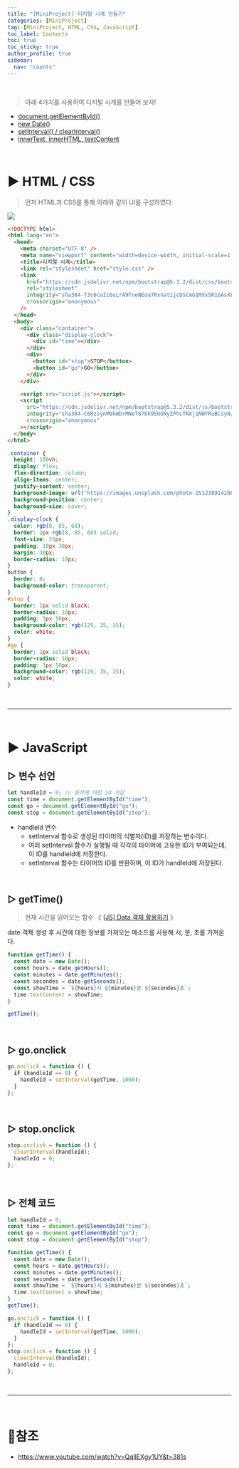 ```yaml
---
title: "[MiniProject] 디지털 시계 만들기"
categories: [MiniProject]
tag: [MiniProject, HTML, CSS, JavaScript]
toc_label: Contents
toc: true
toc_sticky: true
author_profile: true
sidebar:
  nav: "counts"
---
```


<br>

> 아래 4가지를 사용하여 디지털 시계를 만들어 보자!

- [document.getElementById()](https://velog.io/@sieunpark/JS-Document.getElementById)
- [new Date()](https://velog.io/@sieunpark/JS-Data-%EA%B0%9D%EC%B2%B4-%ED%99%9C%EC%9A%A9%ED%95%98%EA%B8%B0)
- [setInterval() / clearInterval()](https://velog.io/@sieunpark/JS-%ED%95%A8%EC%88%98-%EB%B0%98%EB%B3%B5-%EC%8B%A4%ED%96%89-%EB%B0%8F-%EC%A4%91%EB%8B%A8-setInterval-clearInterval)
- [innerText, innerHTML, textContent](https://velog.io/@sieunpark/JS-%EC%9B%B9-%EC%9A%94%EC%86%8C%EC%97%90-%EC%A0%91%EA%B7%BC%ED%95%98%EA%B8%B0-innerText-innerHTML-textContent)

<br>

# ▶ HTML / CSS

> 먼저 HTML과 CSS를 통해 아래와 같이 UI를 구성하였다.

![](https://velog.velcdn.com/images/sieunpark/post/e153365d-2ad0-4e5b-be58-703c6422af15/image.gif)

```html
<!DOCTYPE html>
<html lang="en">
  <head>
    <meta charset="UTF-8" />
    <meta name="viewport" content="width=device-width, initial-scale=1.0" />
    <title>디지털 시계</title>
    <link rel="stylesheet" href="style.css" />
    <link
      href="https://cdn.jsdelivr.net/npm/bootstrap@5.3.2/dist/css/bootstrap.min.css"
      rel="stylesheet"
      integrity="sha384-T3c6CoIi6uLrA9TneNEoa7RxnatzjcDSCmG1MXxSR1GAsXEV/Dwwykc2MPK8M2HN"
      crossorigin="anonymous"
    />
  </head>
  <body>
    <div class="container">
      <div class="display-clock">
        <div id="time"></div>
      </div>
      <div>
        <button id="stop">STOP</button>
        <button id="go">GO</button>
      </div>
    </div>

    <script src="script.js"></script>
    <script
      src="https://cdn.jsdelivr.net/npm/bootstrap@5.3.2/dist/js/bootstrap.bundle.min.js"
      integrity="sha384-C6RzsynM9kWDrMNeT87bh95OGNyZPhcTNXj1NW7RuBCsyN/o0jlpcV8Qyq46cDfL"
      crossorigin="anonymous"
    ></script>
  </body>
</html>
```

```css
.container {
  height: 100vh;
  display: flex;
  flex-direction: column;
  align-items: center;
  justify-content: center;
  background-image: url("https://images.unsplash.com/photo-1512389142860-9c449e58a543?q=80&w=2069&auto=format&fit=crop&ixlib=rb-4.0.3&ixid=M3wxMjA3fDB8MHxwaG90by1wYWdlfHx8fGVufDB8fHx8fA%3D%3D");
  background-position: center;
  background-size: cover;
}
.display-clock {
  color: rgb(8, 85, 68);
  border: 2px rgb(8, 85, 68) solid;
  font-size: 35px;
  padding: 10px 30px;
  margin: 30px;
  border-radius: 10px;
}
button {
  border: 0;
  background-color: transparent;
}
#stop {
  border: 1px solid black;
  border-radius: 10px;
  padding: 3px 10px;
  background-color: rgb(129, 35, 35);
  color: white;
}
#go {
  border: 1px solid black;
  border-radius: 10px;
  padding: 3px 10px;
  background-color: rgb(129, 35, 35);
  color: white;
}
```

<br>

---

<br>

# ▶ JavaScript

## ▷ 변수 선언

```js
let handleId = 0; // 동작에 대한 id 저장
const time = document.getElementById("time");
const go = document.getElementById("go");
const stop = document.getElementById("stop");
```

- handleId 변수
  - setInterval 함수로 생성된 타이머의 식별자(ID)를 저장하는 변수이다.
  - 여러 setInterval 함수가 실행될 때 각각의 타이머에 고유한 ID가 부여되는데, 이 ID를 handleId에 저장한다.
  - setInterval 함수는 타이머의 ID를 반환하며, 이 ID가 handleId에 저장된다.

<br>

## ▷ getTime()

> 현재 시간을 읽어오는 함수 《 [[JS] Data 객체 활용하기](https://velog.io/@sieunpark/JS-Data-%EA%B0%9D%EC%B2%B4-%ED%99%9C%EC%9A%A9%ED%95%98%EA%B8%B0) 》

date 객체 생성 후 시간에 대한 정보를 가져오는 메소드를 사용해 시, 분, 초를 가져온다.

```js
function getTime() {
  const date = new Date();
  const hours = date.getHours();
  const minutes = date.getMinutes();
  const secondes = date.getSeconds();
  const showTime = `${hours}시 ${minutes}분 ${secondes}초`;
  time.textContent = showTime;
}

getTime();
```

<br>

## ▷ go.onclick

```js
go.onclick = function () {
  if (handleId == 0) {
    handleId = setInterval(getTime, 1000);
  }
};
```

<br>

## ▷ stop.onclick

```js
stop.onclick = function () {
  clearInterval(handleId);
  handleId = 0;
};
```

<br>

## ▷ 전체 코드

```js
let handleId = 0;
const time = document.getElementById("time");
const go = document.getElementById("go");
const stop = document.getElementById("stop");

function getTime() {
  const date = new Date();
  const hours = date.getHours();
  const minutes = date.getMinutes();
  const secondes = date.getSeconds();
  const showTime = `${hours}시 ${minutes}분 ${secondes}초`;
  time.textContent = showTime;
}
getTime();

go.onclick = function () {
  if (handleId == 0) {
    handleId = setInterval(getTime, 1000);
  }
};
stop.onclick = function () {
  clearInterval(handleId);
  handleId = 0;
};
```

<br>

---

<br>

# 📎참조

- https://www.youtube.com/watch?v=QqllEXgy1UY&t=381s
